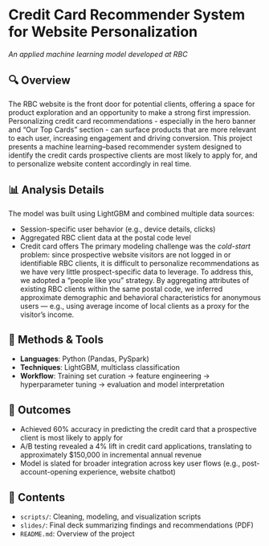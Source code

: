 # Credit Card Recommender System for Website Personalization
_An applied machine learning model developed at RBC_

## 🔍 Overview
The RBC website is the front door for potential clients, offering a space for product exploration and an opportunity to make a strong first impression. Personalizing credit card recommendations - especially in the hero banner and “Our Top Cards” section - can surface products that are more relevant to each user, increasing engagement and driving conversion.
This project presents a machine learning–based recommender system designed to identify the credit cards prospective clients are most likely to apply for, and to personalize website content accordingly in real time.

## 📊 Analysis Details
The model was built using LightGBM and combined multiple data sources:
- Session-specific user behavior (e.g., device details, clicks)
- Aggregated RBC client data at the postal code level
- Credit card offers
The primary modeling challenge was the *cold-start* problem: since prospective website visitors are not logged in or identifiable RBC clients, it is difficult to personalize recommendations as we have very little prospect-specific data to leverage. To address this, we adopted a “people like you” strategy. By aggregating attributes of existing RBC clients within the same postal code, we inferred approximate demographic and behavioral characteristics for anonymous users — e.g., using average income of local clients as a proxy for the visitor’s income.

## 🧠 Methods & Tools
- **Languages**: Python (Pandas, PySpark)
- **Techniques**: LightGBM, multiclass classification
- **Workflow**: Training set curation → feature engineering → hyperparameter tuning → evaluation and model interpretation

## 🎯 Outcomes
- Achieved 60% accuracy in predicting the credit card that a prospective client is most likely to apply for
- A/B testing revealed a 4% lift in credit card applications, translating to approximately $150,000 in incremental annual revenue
- Model is slated for broader integration across key user flows (e.g., post-account-opening experience, website chatbot)

## 📂 Contents
- `scripts/`: Cleaning, modeling, and visualization scripts
- `slides/`: Final deck summarizing findings and recommendations (PDF)
- `README.md`: Overview of the project
